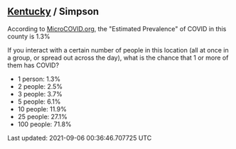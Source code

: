 
## [Kentucky](/united-states/kentucky) / Simpson

According to [MicroCOVID.org](http://microcovid.org),
the "Estimated Prevalence" of COVID in this county is 1.3%

If you interact with a certain number of people in this location
(all at once in a group, or spread out across the day), what is the chance that
1 or more of them has COVID?

- 1 person: 1.3%
- 2 people: 2.5%
- 3 people: 3.7%
- 5 people: 6.1%
- 10 people: 11.9%
- 25 people: 27.1%
- 100 people: 71.8%

Last updated: 2021-09-06 00:36:46.707725 UTC
